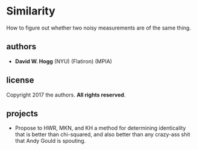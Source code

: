 # Similarity
How to figure out whether two noisy measurements are of the same thing.

## authors
- **David W. Hogg** (NYU) (Flatiron) (MPIA)

## license
Copyright 2017 the authors. **All rights reserved**.

## projects
- Propose to HWR, MKN, and KH a method for determining identicality that is better than chi-squared, and also better than any crazy-ass shit that Andy Gould is spouting.
